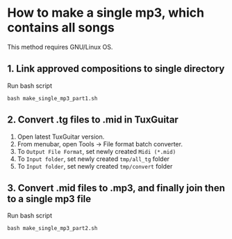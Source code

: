 # How to make a single mp3, which contains all songs
This method requires GNU/Linux OS.

## 1. Link approved compositions to single directory
Run bash script
```
bash make_single_mp3_part1.sh
```

## 2. Convert .tg files to .mid in TuxGuitar
1. Open latest TuxGuitar version.
2. From menubar, open Tools -> File format batch converter.
3. To ```Output File Format```, set newly created ```Midi (*.mid)```
4. To ```Input folder```, set newly created ```tmp/all_tg``` folder
5. To ```Input folder```, set newly created ```tmp/convert``` folder

## 3. Convert .mid files to .mp3, and finally join then to a single mp3 file
Run bash script
```
bash make_single_mp3_part2.sh
```
